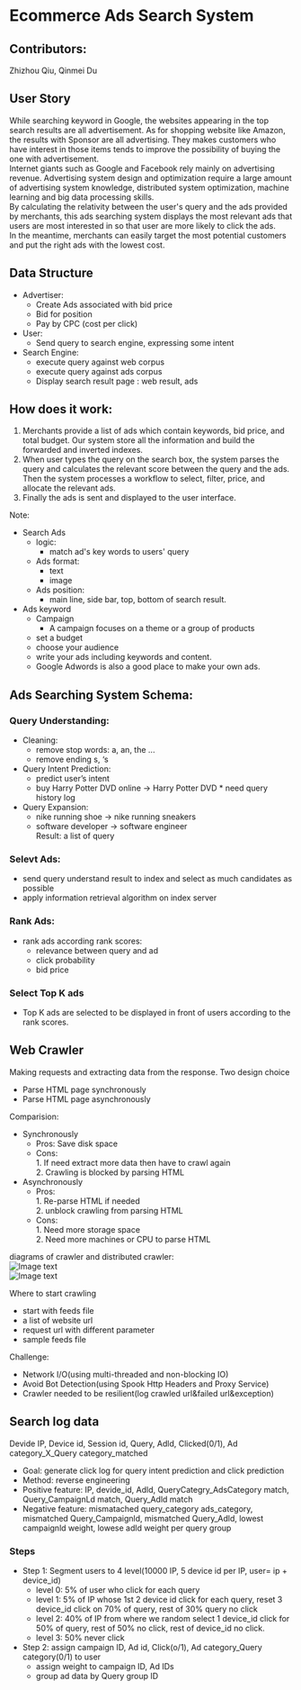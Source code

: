 # Ecommerce Ads Search System

## Contributors:    
Zhizhou Qiu, Qinmei Du

## User Story   
While searching keyword in Google, the websites appearing in the top search results are all advertisement. As for shopping website like Amazon, the results with Sponsor are all advertising. They makes customers who have interest in those items tends to improve the possibility of buying the one with advertisement.  
Internet giants such as Google and Facebook rely mainly on advertising revenue. Advertising system design and optimization require a large amount of advertising system knowledge, distributed system optimization, machine learning and big data processing skills.      
By calculating the relativity between the user's query and the ads provided by merchants, this ads searching system displays the most relevant ads that users are most interested in so that user are more likely to click the ads.  
In the meantime, merchants can easily target the most potential customers and put the right ads with the lowest cost.  

## Data Structure    
  *  Advertiser:      
      *  Create Ads associated with bid price   
      *  Bid for position     
      *  Pay by CPC (cost per click)    
  *  User:
      *  Send query to search engine, expressing some intent    
  *   Search Engine:      
      *  execute query against web corpus   
      *  execute query against ads corpus   
      *  Display search result page : web result, ads     

## How does it work:  
1. Merchants provide a list of ads which contain keywords, bid price, and total budget. Our system store all the information and build the forwarded and inverted indexes.    
2. When user types the query on the search box, the system parses the query and calculates the relevant score between the query and the ads. Then the system processes a workflow to select, filter, price, and allocate the relevant ads.    
3. Finally the ads is sent and displayed to the user interface. 
     
Note:  
* Search Ads
    *  logic:      
        *  match ad's key words to users' query    
    *  Ads format:
        *  text
        *  image
    *  Ads position:      
        *  main line, side bar, top, bottom of search result.
* Ads keyword
    * Campaign
      * A campaign focuses on a theme or a group of products
    * set a budget
    * choose your audience
    * write your ads including keywords and content.
    * Google Adwords is also a good place to make your own ads.

## Ads Searching System Schema:  
### Query Understanding:  
   *  Cleaning:
       *  remove stop words: a, an, the ...
       *  remove ending s, ‘s
   *  Query Intent Prediction:  
       *  predict user’s intent
       *  buy Harry Potter DVD online -> Harry Potter DVD
     *  need query history log  
   *  Query Expansion:  
       *  nike running shoe -> nike running sneakers  
       *  software developer -> software engineer  
   Result: a list of query    
### Selevt Ads:   
  *  send query understand result to index and select as much candidates as possible  
  *  apply information retrieval algorithm on index server   
### Rank Ads:  
  *  rank ads according rank scores:  
     *  relevance between query and ad   
     *  click probability   
     *  bid price   
### Select Top K ads
  *  Top K ads are selected to be displayed in front of users according to the rank scores.

## Web Crawler
Making requests and extracting data from the response.
Two design choice
 * Parse HTML page synchronously
 * Parse HTML page asynchronously  
   
Comparision:  
* Synchronously  
   * Pros: Save disk space  
   * Cons:   
          1. If need extract more data then have to crawl again  
          2. Crawling is blocked by parsing HTML  
* Asynchronously
   * Pros:   
          1. Re-parse HTML if needed  
          2. unblock crawling from parsing HTML
   * Cons:   
          1. Need more storage space  
          2. Need more machines or CPU to parse HTML  
   
diagrams of crawler and distributed crawler:   
![Image text](https://github.com/ec500-software-engineering/project-e-commerce-search-advertising-system/blob/master/images/crawler.png)  
![Image text](https://github.com/ec500-software-engineering/project-e-commerce-search-advertising-system/blob/master/images/distributed%20crawler.png)
             
Where to start crawling
   * start with feeds file
   * a list of website url
   * request url with different parameter
   * sample feeds file
  
Challenge:
* Network I/O(using multi-threaded and non-blocking IO)
* Avoid Bot Detection(using Spook Http Headers and Proxy Service)
* Crawler needed to be resilient(log crawled url&failed url&exception)

## Search log data
Devide IP, Device id, Session id, Query, Adld, Clicked(0/1), Ad category_X_Query category_matched  
* Goal: generate click log for query intent prediction and click prediction  
* Method: reverse engineering  
* Positive feature: IP, devide_id, Adld, QueryCategry_AdsCategory match, Query_CampaignLd match, Query_Adld match  
* Negative feature: mismatached query_category ads_category, mismatched Query_Campaignld, mismatched Query_Adld, lowest campaignld weight, lowese adld weight per query group  
### Steps
* Step 1: Segment users to 4 level(10000 IP, 5 device id per IP, user= ip + device_id)
    * level 0: 5% of user who click for each query
    * level 1: 5% of IP whose  1st 2 device id click for each query, reset 3  device_id click on 70% of query, rest of 30% query no click
    * level 2: 40% of IP from where we random select 1 device_id click for 50% of query, rest of 50% no click, rest of device_id no click.
    * level 3: 50% never click
* Step 2: assign campaign ID, Ad id, Click(o/1), Ad category_Query category(0/1) to user
    * assign weight to campaign ID, Ad IDs
    * group ad data by Query group ID  